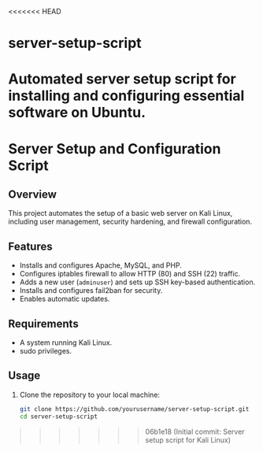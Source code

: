 <<<<<<< HEAD
# server-setup-script
Automated server setup script for installing and configuring essential software on Ubuntu.
=======
# Server Setup and Configuration Script

## Overview
This project automates the setup of a basic web server on Kali Linux, including user management, security hardening, and firewall configuration.

## Features
- Installs and configures Apache, MySQL, and PHP.
- Configures iptables firewall to allow HTTP (80) and SSH (22) traffic.
- Adds a new user (`adminuser`) and sets up SSH key-based authentication.
- Installs and configures fail2ban for security.
- Enables automatic updates.

## Requirements
- A system running Kali Linux.
- sudo privileges.

## Usage
1. Clone the repository to your local machine:
   ```bash
   git clone https://github.com/yourusername/server-setup-script.git
   cd server-setup-script
>>>>>>> 06b1e18 (Initial commit: Server setup script for Kali Linux)
